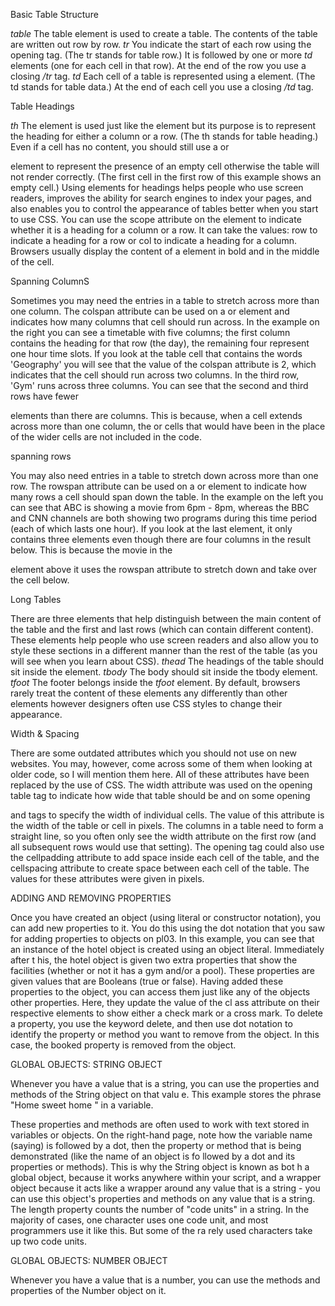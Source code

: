 Basic Table Structure

*table*
The table element is used
to create a table. The contents
of the table are written out row
by row.
*tr*
You indicate the start of each
row using the opening <tr> tag.
(The tr stands for table row.)
It is followed by one or more
*td* elements (one for each cell
in that row).
At the end of the row you use a
closing */tr* tag.
*td*
Each cell of a table is
represented using a <td>
element. (The td stands for
table data.)
At the end of each cell you use a
closing */td* tag.

Table Headings

*th*
The <th> element is used just
like the <td> element but its
purpose is to represent the
heading for either a column or
a row. (The th stands for table
heading.)
Even if a cell has no content,
you should still use a <td> or
<th> element to represent
the presence of an empty cell
otherwise the table will not
render correctly. (The first cell
in the first row of this example
shows an empty cell.)
Using <th> elements for
headings helps people who
use screen readers, improves
the ability for search engines
to index your pages, and also
enables you to control the
appearance of tables better
when you start to use CSS.
You can use the scope attribute
on the <th> element to indicate
whether it is a heading for a
column or a row. It can take the
values: row to indicate a heading
for a row or col to indicate a
heading for a column.
Browsers usually display the
content of a <th> element in
bold and in the middle of the cell.


Spanning ColumnS

Sometimes you may need the
entries in a table to stretch
across more than one column.
The colspan attribute can be
used on a <th> or <td> element
and indicates how many columns
that cell should run across.
In the example on the right
you can see a timetable with
five columns; the first column
contains the heading for that
row (the day), the remaining four
represent one hour time slots.
If you look at the table cell that
contains the words 'Geography'
you will see that the value of the
colspan attribute is 2, which
indicates that the cell should run
across two columns. In the third
row, 'Gym' runs across three
columns.
You can see that the second
and third rows have fewer
<td> elements than there are
columns. This is because, when
a cell extends across more than
one column, the <td> or <th>
cells that would have been in the
place of the wider cells are not
included in the code.

spanning rows


You may also need entries in
a table to stretch down across
more than one row.
The rowspan attribute can be
used on a <th> or <td> element
to indicate how many rows a cell
should span down the table.
In the example on the left you
can see that ABC is showing a
movie from 6pm - 8pm, whereas
the BBC and CNN channels are
both showing two programs
during this time period (each of
which lasts one hour).
If you look at the last <tr>
element, it only contains three
elements even though there are
four columns in the result below.
This is because the movie in the
<tr> element above it uses the
rowspan attribute to stretch
down and take over the cell
below.

Long Tables

There are three elements that
help distinguish between the
main content of the table and
the first and last rows (which can
contain different content).
These elements help people
who use screen readers and also
allow you to style these sections
in a different manner than the
rest of the table (as you will see
when you learn about CSS).
*thead*
The headings of the table should
sit inside the <thead> element.
*tbody*
The body should sit inside the
tbody element.
*tfoot*
The footer belongs inside the
*tfoot* element.
By default, browsers rarely treat
the content of these elements
any differently than other
elements however designers
often use CSS styles to change
their appearance.


Width & Spacing

There are some outdated
attributes which you should not
use on new websites. You may,
however, come across some
of them when looking at older
code, so I will mention them
here. All of these attributes have
been replaced by the use of CSS.
The width attribute was used
on the opening table tag to
indicate how wide that table
should be and on some opening
<th> and <td> tags to specify
the width of individual cells.
The value of this attribute is
the width of the table or cell in
pixels.
The columns in a table need to
form a straight line, so you often
only see the width attribute on
the first row (and all subsequent
rows would use that setting).
The opening <table> tag could
also use the cellpadding
attribute to add space inside
each cell of the table, and the
cellspacing attribute to create
space between each cell of
the table. The values for these
attributes were given in pixels.

ADDING AND REMOVING
PROPERTIES

Once you have created an object
(using literal or constructor
notation), you can add new
properties to it.
You do this using the dot
notation that you saw for adding
properties to objects on pl03.
In this example, you can see that
an instance of the hotel object
is created using an object literal.
Immediately after t his, the
hotel object is given two
extra properties that show the
facilities (whether or not it has
a gym and/or a pool). These
properties are given values that
are Booleans (true or false).
Having added these properties
to the object, you can access
them just like any of the objects
other properties. Here, they
update the value of the cl ass
attribute on their respective
elements to show either a check
mark or a cross mark.
To delete a property, you use
the keyword delete, and then
use dot notation to identify the
property or method you want to
remove from the object.
In this case, the booked property
is removed from the object.

GLOBAL OBJECTS:
STRING OBJECT

Whenever you have a value that is a string, you can use the properties
and methods of the String object on that valu e. This example stores the phrase "Home sweet home " in a variable.

These properties and methods
are often used to work with text
stored in variables or objects.
On the right-hand page, note
how the variable name (saying)
is followed by a dot, then the
property or method that is being
demonstrated (like the name of
an object is fo llowed by a dot
and its properties or methods).
This is why the String object is
known as bot h a global object,
because it works anywhere
within your script, and a wrapper
object because it acts like a
wrapper around any value that
is a string - you can use this
object's properties and methods
on any value that is a string.
The length property counts
the number of "code units" in a
string. In the majority of cases,
one character uses one code
unit, and most programmers use
it like this. But some of the ra rely
used characters take up two
code units.

GLOBAL OBJECTS: NUMBER OBJECT

Whenever you have a value that is a number,
you can use the methods and properties of the
Number object on it.

